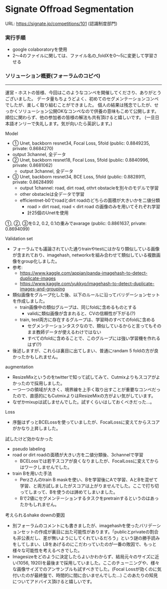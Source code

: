 # Signate Offroad Segmentation

URL: https://signate.jp/competitions/101 (認識制度部門)



### 実行手順

- google colaboratoryを使用
- 2～4のファイルに関しては、ファイル名の_foldXを0～5に変更して学習させる



### ソリューション概要(フォーラムのコピペ)

--------------------------------------------------------------------------------------------------------------------------------------

運営・ホストの皆様、今回はこのようなコンペを開催してくださり、ありがとうございました。
データ量もちょうどよく、初めてのセグメンテーションコンペでしたが、楽しく取り組むことができました。
個人の結果は残念でしたが、せっかくソリューション公開OKなコンペなので供養の意味もこめて公開します。
順位に関わらず、他の参加者の皆様の解法も共有頂けると嬉しいです。
(一旦日本語オンリーで失礼します。気が向いたら英訳します。)

Model

-  ① Unet, backborn resnet34, Focal Loss, 5fold (public: 0.8849235, private: 0.8684270)
  - output 3channel, 全データ
- ② Unet, backborn resnet18, Focal Loss, 5fold (public: 0.8840996, private: 0.8681062)
  - output 3channel, 全データ
- ③ Unet, backborn resnet34, BCE Loss, 5fold (public: 0.8828911, private: 0.8628499)
  - output 1channel: road, dirt road, othrt obstacleを別々のモデルで学習
  - other obstacleは全データで学習
  - efficientnet-b0でroadとdirt roadのどちらの面積が大きいかを二値分類 
    - road > dirt road, road < dirt road の画像のみを用いてそれぞれ学習
    - 計25個のUnetを使用

①, ②, ③を0.2, 0.2, 0.1の重みでavarage (public: 0.8861637, private: 0.8694099)

Validation set

- フォーラムでも議論されていた通りtrainやtestにはかなり類似している画像が含まれており、imagehash, networkxを組み合わせて類似している複数画像をgroup化しました。
- 参考:
  - https://www.kaggle.com/appian/panda-imagehash-to-detect-duplicate-images
  - https://www.kaggle.com/yukkyo/imagehash-to-detect-duplicate-images-and-grouping
- 類似画像をグループ化した後、以下のルールに沿ってバリデーションセットを作成しました。
  - train画像中の類似グループは、同じfoldに含めるものとする
    - validに類似画像が含まれると、CVの信頼性が下がる(?)
  - train, test両方に存在するグループは、学習時のすべてのfoldに含める
    - セグメンテーションタスクなので、類似しているからと言ってもそのまま教師データが使えるわけではない
    - すべてのfoldに含めることで、このグループには強い学習機を作れるはず(?)
- 後述しますが、これらは裏目に出てしまい、普通にrandam 5 foldの方が良かったかもしれません。

augmentation

- ResizeMixというのをtwitterで知って試してみて、Cutmixよりもスコアがよかったので採用しました。
- 一つ一つの領域が大きく、境界線を上手く取り出すことが重要なコンペだったので、直感的にもCutmixよりはResizeMixの方がよい気がしています。
- なぜかmixupは試しませんでした。試すくらいはしておくべきだった…。

Loss

- 序盤はずっとBCELossを使っていましたが、FocalLossに変えてからスコアがかなり上昇しました。

試したけど効かなかった

- pseudo labeling
- road or dirt roadの面積が大きい方を二値分類後、3channelで学習
  - BCELossでは若干スコアが良くなりましたが、FocalLossに変えてからはワークしませんでした。
- train Bを用いた手法
  - Perzさんのtrain B maskを使い、Bを学習後にAで学習、AとBを混ぜて学習、と両方試しましたがスコアは上がりませんでした。ここで打ち切ってしまって、Bを使うのは諦めてしまいました。
  - Bで2値にセグメンテーションするタスクをpretrainするというのはあったかもしれません。

考えられるshake downの要因

- 別フォーラムのコメントにも書きましたが、imagehashを使ったバリデーションセットの作成が裏目に出た可能性があります。「publicとprivateの割合も非公表だし、差が無いようにしてくれているだろう」という謎の勝手読みをしてしまい、LBをあげるのにこだわっていたのが一番の敗因で、もっと様々な可能性を考えるべきでした。
- Imagesizeをどのように決定したらよいかわからず、結局元々のサイズに近い(1056, 1920)を最後まで採用していました。ここのチューニングや、様々な画像サイズでのアンサンブルも試すべきでした。(Focal Lossが効くのに気付いたのが最終盤で、時間的に間に合いませんでした…) 
  このあたりの知見についてアドバイス頂けると嬉しいです。